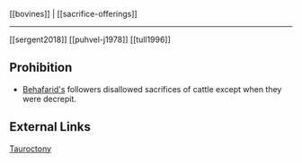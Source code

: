 [[bovines]] | [[sacrifice-offerings]]

---


[[sergent2018]]
[[puhvel-j1978]]
[[tull1996]]

## Prohibition
- [Behafarid's](https://en.wikipedia.org/wiki/Behafarid) followers disallowed sacrifices of cattle except when they were decrepit.



## External Links
[Tauroctony](https://en.wikipedia.org/wiki/Tauroctony)
